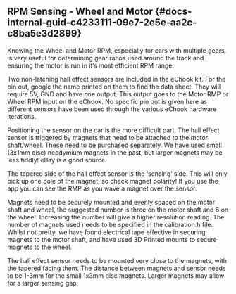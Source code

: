 ## RPM Sensing - Wheel and Motor {#docs-internal-guid-c4233111-09e7-2e5e-aa2c-c8ba5e3d2899}

Knowing the Wheel and Motor RPM, especially for cars with multiple gears, is very useful for determining gear ratios used around the track and ensuring the motor is run in it’s most efficient RPM range.

Two non-latching hall effect sensors are included in the eChook kit. For the pin out, google the name printed on them to find the data sheet. They will require 5V, GND and have one output. This output goes to the Motor RMP or Wheel RPM input on the eChook. No specific pin out is given here as different sensors have been used through the various eChook hardware iterations.

Positioning the sensor on the car is the more difficult part. The hall effect sensor is triggered by magnets that need to be attached to the motor shaft/wheel. These need to be purchased separately. We have used small \(3x1mm disc\) neodymium magnets in the past, but larger magnets may be less fiddly! eBay is a good source.

The tapered side of the hall effect sensor is the ‘sensing’ side. This will only pick up one pole of the magnet, so check magnet polarity! If you use the app you can see the RMP as you wave a magnet over the sensor.

Magnets need to be securely mounted and evenly spaced on the motor shaft and wheel, the suggested number is three on the motor shaft and 6 on the wheel. Increasing the number will give a higher resolution reading. The number of magnets used needs to be specified in the calibration.h file. Whilst not pretty, we have found electrical tape effective in securing magnets to the motor shaft, and have used 3D Printed mounts to secure magnets to the wheel.

The hall effect sensor needs to be mounted very close to the magnets, with the tapered facing them. The distance between magnets and sensor needs to be 1-3mm for the small 1x3mm disc magnets. Larger magnets may allow for a larger sensing gap.

